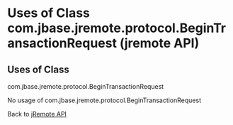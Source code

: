 # Uses of Class com.jbase.jremote.protocol.BeginTransactionRequest (jremote API)

<PageHeader />

## Uses of Class
com.jbase.jremote.protocol.BeginTransactionRequest

No usage of com.jbase.jremote.protocol.BeginTransactionRequest

Back to [jRemote API](../../../../jremote-api/README.md)



  
<PageFooter />
